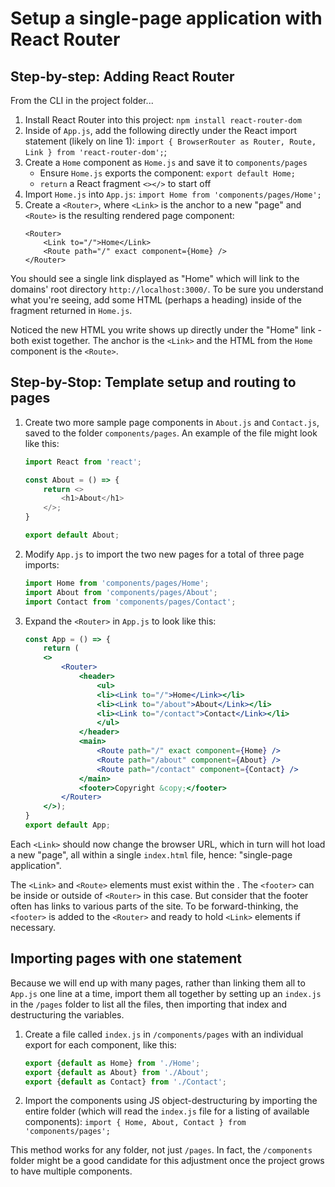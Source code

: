 # Setup a single-page application with React Router

## Step-by-step: Adding React Router

From the CLI in the project folder...

1. Install React Router into this project: `npm install react-router-dom`
2. Inside of `App.js`, add the following directly under the React import statement (likely on line 1): `import { BrowserRouter as Router, Route, Link } from 'react-router-dom';`;
3. Create a `Home` component as `Home.js` and save it to `components/pages`
   * Ensure `Home.js` exports the component: `export default Home;`
   * `return` a React fragment `<></>` to start off
4. Import `Home.js` into `App.js`: `import Home from 'components/pages/Home';`
5. Create a `<Router>`, where `<Link>` is the anchor to a new "page" and `<Route>` is the resulting rendered page component:
    ```JSX
    <Router>
        <Link to="/">Home</Link>
        <Route path="/" exact component={Home} />
    </Router>
    ```

You should see a single link displayed as "Home" which will link to the domains' root directory `http://localhost:3000/`. To be sure you understand what you're seeing, add some HTML (perhaps a heading) inside of the fragment returned in `Home.js`. 

Noticed the new HTML you write shows up directly under the "Home" link - both exist together. The anchor is the `<Link>` and the HTML from the `Home` component is the `<Route>`.

## Step-by-Stop: Template setup and routing to pages

1. Create two more sample page components in `About.js` and `Contact.js`, saved to the folder `components/pages`. An example of the file might look like this:
    ```javascript
    import React from 'react';

    const About = () => {
        return <>
            <h1>About</h1>
        </>;
    }

    export default About;
    ```
2. Modify `App.js` to import the two new pages for a total of three page imports:
    ```javascript
    import Home from 'components/pages/Home';
    import About from 'components/pages/About';
    import Contact from 'components/pages/Contact';
    ```
3. Expand the `<Router>` in `App.js` to look like this:
    ```jsx
    const App = () => {
        return (
        <>
            <Router>
                <header>
                    <ul>
                    <li><Link to="/">Home</Link></li>
                    <li><Link to="/about">About</Link></li>
                    <li><Link to="/contact">Contact</Link></li>
                    </ul>
                </header>
                <main>
                    <Route path="/" exact component={Home} />
                    <Route path="/about" component={About} />
                    <Route path="/contact" component={Contact} />
                </main>
                <footer>Copyright &copy;</footer>
            </Router>
        </>);
    }
    export default App;
    ```

Each `<Link>` should now change the browser URL, which in turn will hot load a new "page", all within a single `index.html` file, hence: "single-page application".

The `<Link>` and `<Route>` elements must exist within the <Router>. The `<footer>` can be inside or outside of `<Router>` in this case. But consider that the footer often has links to various parts of the site. To be forward-thinking, the `<footer>` is added to the `<Router>` and ready to hold `<Link>` elements if necessary.

## Importing pages with one statement

Because we will end up with many pages, rather than linking them all to `App.js` one line at a time, import them all together by setting up an `index.js` in the `/pages` folder to list all the files, then importing that index and destructuring the variables.

1. Create a file called `index.js` in `/components/pages` with an individual export for each component, like this:
    ```javascript
    export {default as Home} from './Home';
    export {default as About} from './About';
    export {default as Contact} from './Contact';
    ```
2. Import the components using JS object-destructuring by importing the entire folder (which will read the `index.js` file for a listing of available components): `import { Home, About, Contact } from 'components/pages';`

This method works for any folder, not just `/pages`. In fact, the `/components` folder might be a good candidate for this adjustment once the project grows to have multiple components.
